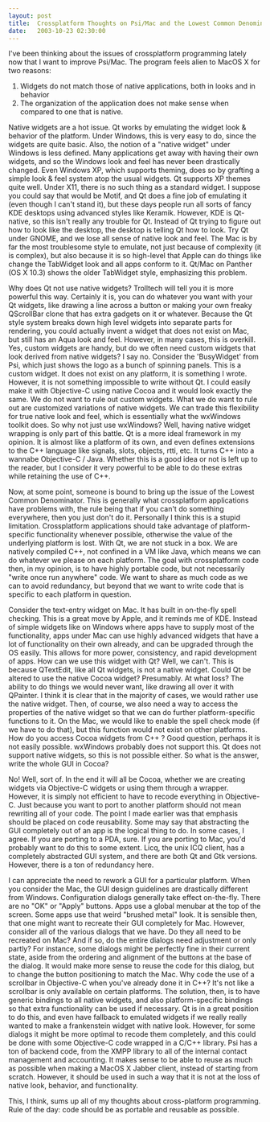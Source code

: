 ```yaml
---
layout: post
title:  Crossplatform Thoughts on Psi/Mac and the Lowest Common Denominator
date:   2003-10-23 02:30:00
---
```

I've been thinking about the issues of crossplatform programming lately now that I want to improve Psi/Mac. The program feels alien to MacOS X for two reasons:

1. Widgets do not match those of native applications, both in looks and in behavior
2. The organization of the application does not make sense when compared to one that is native.

Native widgets are a hot issue. Qt works by emulating the widget look & behavior of the platform. Under Windows, this is very easy to do, since the widgets are quite basic. Also, the notion of a "native widget" under Windows is less defined. Many applications get away with having their own widgets, and so the Windows look and feel has never been drastically changed. Even Windows XP, which supports theming, does so by grafting a simple look & feel system atop the usual widgets. Qt supports XP themes quite well. Under X11, there is no such thing as a standard widget. I suppose you could say that would be Motif, and Qt does a fine job of emulating it (even though I can't stand it), but these days people run all sorts of fancy KDE desktops using advanced styles like Keramik. However, KDE is Qt-native, so this isn't really any trouble for Qt. Instead of Qt trying to figure out how to look like the desktop, the desktop is telling Qt how to look. Try Qt under GNOME, and we lose all sense of native look and feel. The Mac is by far the most troublesome style to emulate, not just because of complexity (it is complex), but also because it is so high-level that Apple can do things like change the TabWidget look and all apps conform to it. Qt/Mac on Panther (OS X 10.3) shows the older TabWidget style, emphasizing this problem.

Why does Qt not use native widgets? Trolltech will tell you it is more powerful this way. Certainly it is, you can do whatever you want with your Qt widgets, like drawing a line across a button or making your own freaky QScrollBar clone that has extra gadgets on it or whatever. Because the Qt style system breaks down high level widgets into separate parts for rendering, you could actually invent a widget that does not exist on Mac, but still has an Aqua look and feel. However, in many cases, this is overkill. Yes, custom widgets are handy, but do we often need custom widgets that look derived from native widgets? I say no. Consider the 'BusyWidget' from Psi, which just shows the logo as a bunch of spinning panels. This is a custom widget. It does not exist on any platform, it is something I wrote. However, it is not something impossible to write without Qt. I could easily make it with Objective-C using native Cocoa and it would look exactly the same. We do not want to rule out custom widgets. What we do want to rule out are customized variations of native widgets. We can trade this flexibility for true native look and feel, which is essentially what the wxWindows toolkit does. So why not just use wxWindows? Well, having native widget wrapping is only part of this battle. Qt is a more ideal framework in my opinion. It is almost like a platform of its own, and even defines extensions to the C++ language like signals, slots, objects, rtti, etc. It turns C++ into a wannabe Objective-C / Java. Whether this is a good idea or not is left up to the reader, but I consider it very powerful to be able to do these extras while retaining the use of C++.

Now, at some point, someone is bound to bring up the issue of the Lowest Common Denominator. This is generally what crossplatform applications have problems with, the rule being that if you can't do something everywhere, then you just don't do it. Personally I think this is a stupid limitation. Crossplatform applications should take advantage of platform-specific functionality whenever possible, otherwise the value of the underlying platform is lost. With Qt, we are not stuck in a box. We are natively compiled C++, not confined in a VM like Java, which means we can do whatever we please on each platform. The goal with crossplatform code then, in my opinion, is to have highly portable code, but not necessarily "write once run anywhere" code. We want to share as much code as we can to avoid redundancy, but beyond that we want to write code that is specific to each platform in question.

Consider the text-entry widget on Mac. It has built in on-the-fly spell checking. This is a great move by Apple, and it reminds me of KDE. Instead of simple widgets like on Windows where apps have to supply most of the functionality, apps under Mac can use highly advanced widgets that have a lot of functionality on their own already, and can be upgraded through the OS easily. This allows for more power, consistency, and rapid development of apps. How can we use this widget with Qt? Well, we can't. This is because QTextEdit, like all Qt widgets, is not a native widget. Could Qt be altered to use the native Cocoa widget? Presumably. At what loss? The ability to do things we would never want, like drawing all over it with QPainter. I think it is clear that in the majority of cases, we would rather use the native widget. Then, of course, we also need a way to access the properties of the native widget so that we can do further platform-specific functions to it. On the Mac, we would like to enable the spell check mode (if we have to do that), but this function would not exist on other platforms. How do you access Cocoa widgets from C++ ? Good question, perhaps it is not easily possible. wxWindows probably does not support this. Qt does not support native widgets, so this is not possible either. So what is the answer, write the whole GUI in Cocoa?

No! Well, sort of. In the end it will all be Cocoa, whether we are creating widgets via Objective-C widgets or using them through a wrapper. However, it is simply not efficient to have to recode everything in Objective-C. Just because you want to port to another platform should not mean rewriting all of your code. The point I made earlier was that emphasis should be placed on code reusability. Some may say that abstracting the GUI completely out of an app is the logical thing to do. In some cases, I agree. If you are porting to a PDA, sure. If you are porting to Mac, you'd probably want to do this to some extent. Licq, the unix ICQ client, has a completely abstracted GUI system, and there are both Qt and Gtk versions. However, there is a ton of redundancy here.

I can appreciate the need to rework a GUI for a particular platform. When you consider the Mac, the GUI design guidelines are drastically different from Windows. Configuration dialogs generally take effect on-the-fly. There are no "OK" or "Apply" buttons. Apps use a global menubar at the top of the screen. Some apps use that weird "brushed metal" look. It is sensible then, that one might want to recreate their GUI completely for Mac. However, consider all of the various dialogs that we have. Do they all need to be recreated on Mac? And if so, do the entire dialogs need adjustment or only partly? For instance, some dialogs might be perfectly fine in their current state, aside from the ordering and alignment of the buttons at the base of the dialog. It would make more sense to reuse the code for this dialog, but to change the button positioning to match the Mac. Why code the use of a scrollbar in Objective-C when you've already done it in C++? It's not like a scrollbar is only available on certain platforms. The solution, then, is to have generic bindings to all native widgets, and also platform-specific bindings so that extra functionality can be used if necessary. Qt is in a great position to do this, and even have fallback to emulated widgets if we really really wanted to make a frankenstein widget with native look. However, for some dialogs it might be more optimal to recode them completely, and this could be done with some Objective-C code wrapped in a C/C++ library. Psi has a ton of backend code, from the XMPP library to all of the internal contact management and accounting. It makes sense to be able to reuse as much as possible when making a MacOS X Jabber client, instead of starting from scratch. However, it should be used in such a way that it is not at the loss of native look, behavior, and functionality.

This, I think, sums up all of my thoughts about cross-platform programming. Rule of the day: code should be as portable and reusable as possible.
